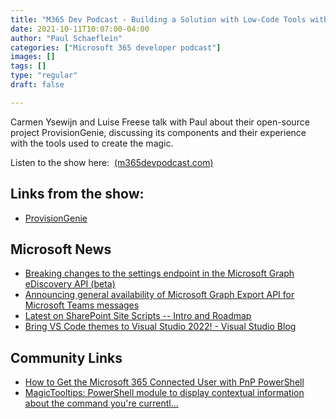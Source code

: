 ```yaml
---
title: "M365 Dev Podcast - Building a Solution with Low-Code Tools with Carmen Ysewijn and Luise Freese"
date: 2021-10-11T10:07:00-04:00
author: "Paul Schaeflein"
categories: ["Microsoft 365 developer podcast"]
images: []
tags: []
type: "regular"
draft: false

---
```


Carmen Ysewijn and Luise Freese talk with Paul about their open-source
project ProvisionGenie, discussing its components and their experience
with the tools used to create the magic.

Listen to the show here: 
[(m365devpodcast.com)](https://www.m365devpodcast.com/e/building-a-solution-with-low-code-tools-with-carmen-ysewijn-and-luise-freese/)
## Links from the show: 

-   [ProvisionGenie](https://github.com/ProvisionGenie/ProvisionGenie)

## Microsoft News 

-   [Breaking changes to the settings endpoint in the Microsoft Graph
    eDiscovery API
    (beta)](https://developer.microsoft.com/en-us/graph/blogs/breaking-changes-to-the-settings-endpoint-in-the-microsoft-graph-ediscovery-api-beta/?WT.mc_id=M365-MVP-4025164)
-   [Announcing general availability of Microsoft Graph Export API for
    Microsoft Teams
    messages](https://developer.microsoft.com/en-us/graph/blogs/announcing-general-availability-of-microsoft-graph-export-api-for-microsoft-teams-messages/?WT.mc_id=M365-MVP-4025164)
-   [Latest on SharePoint Site Scripts -- Intro and
    Roadmap](https://www.youtube.com/watch?v=FhDJNo_0df0)
-   [Bring VS Code themes to Visual Studio 2022! - Visual Studio
    Blog](https://devblogs.microsoft.com/visualstudio/vs-code-themes-in-vs/?WT.mc_id=M365-MVP-4025164)

## Community Links 

-   [How to Get the Microsoft 365 Connected User with PnP
    PowerShell](https://www.toddklindt.com/blog/Lists/Posts/Post.aspx?List=56f96349%2D3bb6%2D4087%2D94f4%2D7f95ff4ca81f&ID=890&Web=48e6fdd1%2D17db%2D4543%2Db2f9%2D6fc7185484fc)
-   [MagicTooltips: PowerShell module to display contextual information
    about the command you\'re
    currentl\...](https://github.com/pschaeflein/MagicTooltips)
